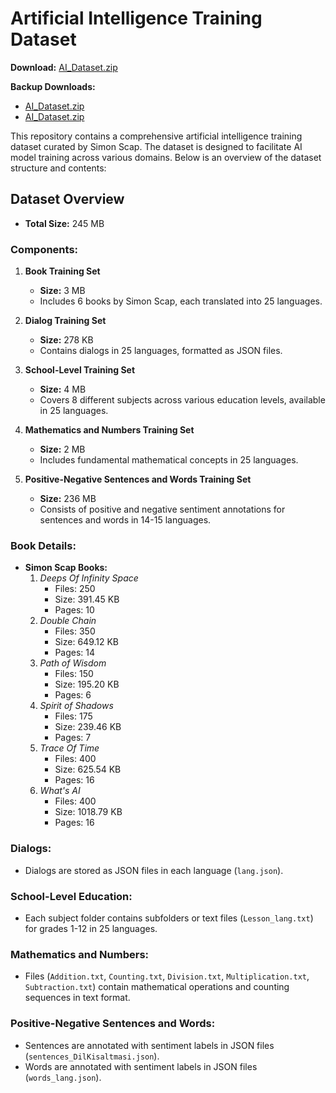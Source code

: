 # Artificial Intelligence Training Dataset

**Download:** [AI_Dataset.zip](https://www.mediafire.com/file/stsf9s2q0ojhzu0/AI_Dataset.zip/file)

**Backup Downloads:**
- [AI_Dataset.zip](https://s2.dosya.tc/server30/1gafls/AI_Dataset.zip.html)
- [AI_Dataset.zip](https://mega.nz/file/qBUywJYD#PLS3iDvyRlCJQg0B2pCD5ZJpclGnv4ZDUoloSuh_XNU)

This repository contains a comprehensive artificial intelligence training dataset curated by Simon Scap. The dataset is designed to facilitate AI model training across various domains. Below is an overview of the dataset structure and contents:

## Dataset Overview

- **Total Size:** 245 MB

### Components:

1. **Book Training Set**
   - **Size:** 3 MB
   - Includes 6 books by Simon Scap, each translated into 25 languages.

2. **Dialog Training Set**
   - **Size:** 278 KB
   - Contains dialogs in 25 languages, formatted as JSON files.

3. **School-Level Training Set**
   - **Size:** 4 MB
   - Covers 8 different subjects across various education levels, available in 25 languages.

4. **Mathematics and Numbers Training Set**
   - **Size:** 2 MB
   - Includes fundamental mathematical concepts in 25 languages.

5. **Positive-Negative Sentences and Words Training Set**
   - **Size:** 236 MB
   - Consists of positive and negative sentiment annotations for sentences and words in 14-15 languages.

### Book Details:

- **Simon Scap Books:**
  1. *Deeps Of Infinity Space*
     - Files: 250
     - Size: 391.45 KB
     - Pages: 10
  2. *Double Chain*
     - Files: 350
     - Size: 649.12 KB
     - Pages: 14
  3. *Path of Wisdom*
     - Files: 150
     - Size: 195.20 KB
     - Pages: 6
  4. *Spirit of Shadows*
     - Files: 175
     - Size: 239.46 KB
     - Pages: 7
  5. *Trace Of Time*
     - Files: 400
     - Size: 625.54 KB
     - Pages: 16
  6. *What's AI*
     - Files: 400
     - Size: 1018.79 KB
     - Pages: 16

### Dialogs:

- Dialogs are stored as JSON files in each language (`lang.json`).

### School-Level Education:

- Each subject folder contains subfolders or text files (`Lesson_lang.txt`) for grades 1-12 in 25 languages.

### Mathematics and Numbers:

- Files (`Addition.txt`, `Counting.txt`, `Division.txt`, `Multiplication.txt`, `Subtraction.txt`) contain mathematical operations and counting sequences in text format.

### Positive-Negative Sentences and Words:

- Sentences are annotated with sentiment labels in JSON files (`sentences_DilKisaltmasi.json`).
- Words are annotated with sentiment labels in JSON files (`words_lang.json`).
